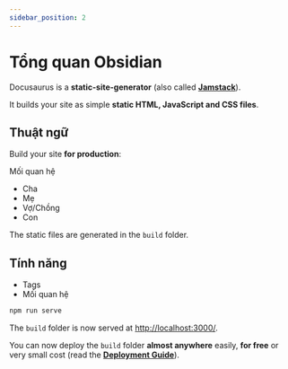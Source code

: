```yaml
---
sidebar_position: 2
---
```


# Tổng quan Obsidian

Docusaurus is a **static-site-generator** (also called **[Jamstack](https://jamstack.org/)**).

It builds your site as simple **static HTML, JavaScript and CSS files**.

## Thuật ngữ

Build your site **for production**:

Mối quan hệ

- Cha
- Mẹ
- Vợ/Chồng
- Con

The static files are generated in the `build` folder.

## Tính năng

- Tags
- Mối quan hệ

```bash
npm run serve
```

The `build` folder is now served at [http://localhost:3000/](http://localhost:3000/).

You can now deploy the `build` folder **almost anywhere** easily, **for free** or very small cost (read the **[Deployment Guide](https://docusaurus.io/docs/deployment)**).
